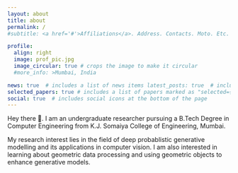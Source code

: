 ```yaml
---
layout: about
title: about
permalink: /
#subtitle: <a href='#'>Affiliations</a>. Address. Contacts. Moto. Etc.

profile:
  align: right
  image: prof_pic.jpg
  image_circular: true # crops the image to make it circular
  #more_info: >Mumbai, India

news: true  # includes a list of news items latest_posts: true  # includes a list of the newest posts
selected_papers: true # includes a list of papers marked as "selected={true}"
social: true  # includes social icons at the bottom of the page
---
```


Hey there 👋. I am an undergraduate researcher pursuing a B.Tech Degree in Computer Engineering from K.J. Somaiya College of Engineering, Mumbai.

My research interest lies in the field of deep probablistic generative modelling and its applications in computer vision. I am also interested in learning about geometric data processing and using geometric objects to enhance generative models.